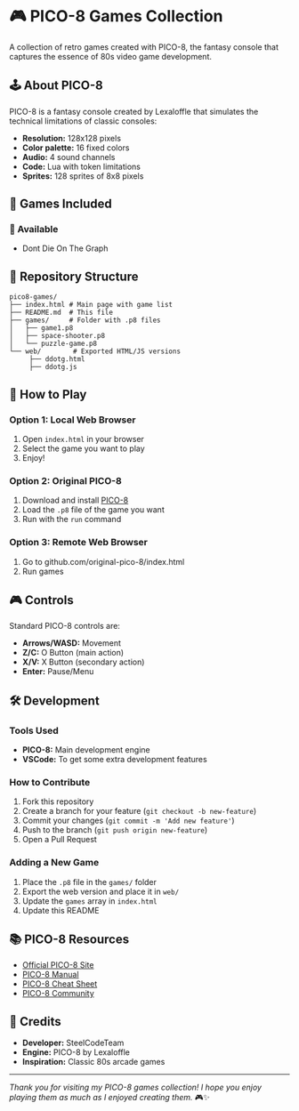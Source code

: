 # 🎮 PICO-8 Games Collection

A collection of retro games created with PICO-8, the fantasy console that captures the essence of 80s video game development.

## 🕹️ About PICO-8

PICO-8 is a fantasy console created by Lexaloffle that simulates the technical limitations of classic consoles:

- **Resolution:** 128x128 pixels
- **Color palette:** 16 fixed colors
- **Audio:** 4 sound channels
- **Code:** Lua with token limitations
- **Sprites:** 128 sprites of 8x8 pixels

## 🎯 Games Included

### 🚀 Available
- Dont Die On The Graph

## 📁 Repository Structure

```
pico8-games/
├── index.html # Main page with game list
├── README.md  # This file
├── games/     # Folder with .p8 files
│   ├── game1.p8
│   ├── space-shooter.p8
│   └── puzzle-game.p8
└── web/        # Exported HTML/JS versions
     ├── ddotg.html
     ├── ddotg.js
```

## 🚀 How to Play

### Option 1: Local Web Browser
1. Open `index.html` in your browser
2. Select the game you want to play
3. Enjoy!

### Option 2: Original PICO-8
1. Download and install [PICO-8](https://www.lexaloffle.com/pico-8.php)
2. Load the `.p8` file of the game you want
3. Run with the `run` command

### Option 3: Remote Web Browser
1. Go to github.com/original-pico-8/index.html
3. Run games

## 🎮 Controls

Standard PICO-8 controls are:

- **Arrows/WASD:** Movement
- **Z/C:** O Button (main action)
- **X/V:** X Button (secondary action)
- **Enter:** Pause/Menu

## 🛠️ Development

### Tools Used
- **PICO-8:** Main development engine
- **VSCode:** To get some extra development features

### How to Contribute
1. Fork this repository
2. Create a branch for your feature (`git checkout -b new-feature`)
3. Commit your changes (`git commit -m 'Add new feature'`)
4. Push to the branch (`git push origin new-feature`)
5. Open a Pull Request

### Adding a New Game
1. Place the `.p8` file in the `games/` folder
2. Export the web version and place it in `web/`
3. Update the `games` array in `index.html`
4. Update this README

## 📚 PICO-8 Resources

- [Official PICO-8 Site](https://www.lexaloffle.com/pico-8.php)
- [PICO-8 Manual](https://www.lexaloffle.com/dl/docs/pico-8_manual.html)
- [PICO-8 Cheat Sheet](https://ztiromoritz.github.io/pico-8-cheatsheet/)
- [PICO-8 Community](https://www.lexaloffle.com/bbs/?cat=7)

## 🤝 Credits

- **Developer:** SteelCodeTeam
- **Engine:** PICO-8 by Lexaloffle
- **Inspiration:** Classic 80s arcade games

---

*Thank you for visiting my PICO-8 games collection! I hope you enjoy playing them as much as I enjoyed creating them.* 🎮✨
